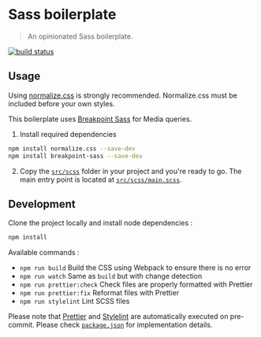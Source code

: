 # Sass boilerplate

> An opinionated Sass boilerplate.

[![build status](https://gitlab.com/bgondy/sass-boilerplate/badges/master/pipeline.svg)](https://gitlab.com/bgondy/sass-boilerplate/pipelines)

## Usage

Using [normalize.css](https://necolas.github.io/normalize.css/) is strongly recommended. Normalize.css must be included before your own styles.

This boilerplate uses [Breakpoint Sass](http://breakpoint-sass.com/) for Media queries.

1. Install required dependencies

```sh
npm install normalize.css --save-dev
npm install breakpoint-sass --save-dev
```

2. Copy the [`src/scss`](src/scss) folder in your project and you're ready to go. The main entry point is located at [`src/scss/main.scss`](src/scss/main.scss).

## Development

Clone the project locally and install node dependencies :

```bash
npm install
```

Available commands :

- `npm run build` Build the CSS using Webpack to ensure there is no error
- `npm run watch` Same as `build` but with change detection
- `npm run prettier:check` Check files are properly formatted with Prettier
- `npm run prettier:fix` Reformat files with Prettier
- `npm run stylelint` Lint SCSS files

Please note that [Prettier](https://prettier.io/) and [Stylelint](https://stylelint.io/) are automatically executed on pre-commit. Please check [`package.json`](package.json) for implementation details.
